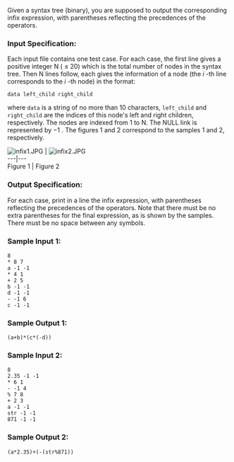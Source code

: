 <!-- Title
Infix Expression (25)
-->
Given a syntax tree (binary), you are supposed to output the corresponding
infix expression, with parentheses reflecting the precedences of the
operators.

### Input Specification:

Each input file contains one test case. For each case, the first line gives a
positive integer N ( $\le$ 20) which is the total number of nodes in the
syntax tree. Then N lines follow, each gives the information of a node (the
$i$ -th line corresponds to the $i$ -th node) in the format:

    
    
    data left_child right_child
    

where `data` is a string of no more than 10 characters, `left_child` and
`right_child` are the indices of this node's left and right children,
respectively. The nodes are indexed from 1 to N. The NULL link is represented
by $-1$ . The figures 1 and 2 correspond to the samples 1 and 2, respectively.

![infix1.JPG](https://images.ptausercontent.com/4d1c4a98-33cc-45ff-820f-c548845681ba.JPG)
|
![infix2.JPG](https://images.ptausercontent.com/b5a3c36e-91ad-494a-8853-b46e1e8b60cc.JPG)  
---|---  
Figure 1 | Figure 2  
  
### Output Specification:

For each case, print in a line the infix expression, with parentheses
reflecting the precedences of the operators. Note that there must be no extra
parentheses for the final expression, as is shown by the samples. There must
be no space between any symbols.

### Sample Input 1:

    
    
    8
    * 8 7
    a -1 -1
    * 4 1
    + 2 5
    b -1 -1
    d -1 -1
    - -1 6
    c -1 -1
    

### Sample Output 1:

    
    
    (a+b)*(c*(-d))
    

### Sample Input 2:

    
    
    8
    2.35 -1 -1
    * 6 1
    - -1 4
    % 7 8
    + 2 3
    a -1 -1
    str -1 -1
    871 -1 -1
    

### Sample Output 2:

    
    
    (a*2.35)+(-(str%871))
    

